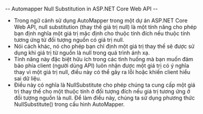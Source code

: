 -- Automapper Null Substitution in ASP.NET Core Web API --
- Trong ngữ cảnh sử dụng AutoMapper trong một dự án ASP.NET Core Web API, null substitution (thay thế giá trị null) là một tính năng cho phép bạn định nghĩa một giá trị mặc định cho thuộc tính đích nếu thuộc tính tương ứng từ đối tượng nguồn có giá trị null. 
- Nói cách khác, nó cho phép bạn chỉ định một giá trị thay thế sẽ được sử dụng khi giá trị từ nguồn là null trong quá trình ánh xạ.
- Tính năng này đặc biệt hữu ích trong các tình huống mà bạn muốn đảm bảo phía client (người dùng API) luôn nhận được một giá trị có ý nghĩa thay vì một giá trị null, điều này có thể gây ra lỗi hoặc khiến client hiểu sai dữ liệu.
- Điều này có nghĩa là NullSubstitute cho phép chúng ta cung cấp một giá trị thay thế cho một thuộc tính ở đối tượng đích nếu giá trị tương ứng ở đối tượng nguồn là null. Để làm điều này, chúng ta sử dụng phương thức NullSubstitute() trong cấu hình AutoMapper.

